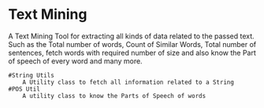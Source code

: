 # Text Mining
  A Text Mining Tool for extracting all kinds of data related to the passed text. Such as the Total number of words, Count of Similar Words, Total number of sentences, fetch words with required number of size and also know the Part of speech of every word and many more.

	#String Utils
		A Utility class to fetch all information related to a String
	#POS Util
		A utility class to know the Parts of Speech of words